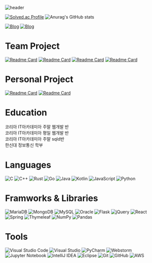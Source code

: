 ![header](https://capsule-render.vercel.app/api?type=waving&color=auto&height=300&section=header&text=UHeeJoon's%20Github&fontSize=90)

[![Solved.ac Profile](http://mazassumnida.wtf/api/v2/generate_badge?boj=dbgmlwns)](https://solved.ac/dbgmlwns/)
![Anurag's GitHub stats](https://github-readme-stats.vercel.app/api?username=UHeeJoon&theme=vue-dark&show_icons=true)

[![Blog](https://img.shields.io/badge/Algorithm%20Blog-63E6BE?style=for-the-badge&logo=blogger&logoColor=white)](https://velog.io/@uheejoon)
[![Blog](https://img.shields.io/badge/tilㅡtheory%20Blog-FF5722?style=for-the-badge&logo=blogger&logoColor=white)](https://codding-til-theory.tistory.com)
<!--
[![](https://img.shields.io/badge/other%20github-%23121011.svg?style=for-the-badge&logo=github&logoColor=white)](https://github.com/Dev-RuntimeTerror)
-->

# Team Project
[![Readme Card](https://github-readme-stats.vercel.app/api/pin/?username=team-osca2&repo=spring-osca)](https://github.com/team-osca2/spring-osca)
[![Readme Card](https://github-readme-stats.vercel.app/api/pin/?username=O-O-A-A&repo=BodeumMe)](https://github.com/O-O-A-A/BodeumMe)
[![Readme Card](https://github-readme-stats.vercel.app/api/pin/?username=UHeeJoon&repo=hanghae99)](https://github.com/UHeeJoon/hanghae99)
[![Readme Card](https://github-readme-stats.vercel.app/api/pin/?username=project-ggachi&repo=letter-of-ggachi)](https://github.com/project-ggachi/letter-of-ggachi)

# Personal Project
[![Readme Card](https://github-readme-stats.vercel.app/api/pin/?username=UHeeJoon&repo=hs-major)](https://github.com/UHeeJoon/hs-major)
[![Readme Card](https://github-readme-stats.vercel.app/api/pin/?username=UHeeJoon&repo=react-tictactoe)](https://github.com/UHeeJoon/react-tictactoe)
<!-- [![Readme Card](https://github-readme-stats.vercel.app/api/pin/?username=UHeeJoon&repo=FlappyClone)](https://github.com/UHeeJoon/FlappyClone) -->

# Education
코리아 IT아카데미아 주말 웹개발 반  
코리아 IT아카데미아 평일 웹개발 반  
코리아 IT아카데미아 주말 sqld반  
한신대 정보통신 학부   

# Languages
![C](https://img.shields.io/badge/c-%2300599C.svg?style=for-the-badge&logo=c&logoColor=white)
![C++](https://img.shields.io/badge/c++-%2300599C.svg?style=for-the-badge&logo=c%2B%2B&logoColor=white)
![Rust](https://img.shields.io/badge/rust-%23000000.svg?style=for-the-badge&logo=rust&logoColor=white)
![Go](https://img.shields.io/badge/go-%2300ADD8.svg?style=for-the-badge&logo=go&logoColor=white)
![Java](https://img.shields.io/badge/java-%23ED8B00.svg?style=for-the-badge&logo=java&logoColor=white)
![Kotlin](https://img.shields.io/badge/kotlin-%230095D5.svg?style=for-the-badge&logo=kotlin&logoColor=white)
![JavaScript](https://img.shields.io/badge/javascript-%23323330.svg?style=for-the-badge&logo=javascript&logoColor=%23F7DF1E)
![Python](https://img.shields.io/badge/python-3670A0?style=for-the-badge&logo=python&logoColor=ffdd54)
<!-- ![CSS3](https://img.shields.io/badge/css3-%231572B6.svg?style=for-the-badge&logo=css3&logoColor=white) -->
<!-- ![HTML5](https://img.shields.io/badge/html5-%23E34F26.svg?style=for-the-badge&logo=html5&logoColor=white) -->
<!-- ![TypeScript](https://img.shields.io/badge/typescript-%23007ACC.svg?style=for-the-badge&logo=typescript&logoColor=white) -->

# Framworks & Libraries
![MariaDB](https://img.shields.io/badge/MariaDB-003545?style=for-the-badge&logo=mariadb&logoColor=white) 
![MongoDB](https://img.shields.io/badge/MongoDB-%234ea94b.svg?style=for-the-badge&logo=mongodb&logoColor=white) 
![MySQL](https://img.shields.io/badge/mysql-%2300f.svg?style=for-the-badge&logo=mysql&logoColor=white) 
![Oracle](https://img.shields.io/badge/Oracle-F80000?style=for-the-badge&logo=oracle&logoColor=white)
![Flask](https://img.shields.io/badge/flask-%23000.svg?style=for-the-badge&logo=flask&logoColor=white) 
![jQuery](https://img.shields.io/badge/jquery-%230769AD.svg?style=for-the-badge&logo=jquery&logoColor=white)
![React](https://img.shields.io/badge/react-%2320232a.svg?style=for-the-badge&logo=react&logoColor=%2361DAFB) 
![Spring](https://img.shields.io/badge/spring-%236DB33F.svg?style=for-the-badge&logo=spring&logoColor=white) 
![Thymeleaf](https://img.shields.io/badge/Thymeleaf-%23005C0F.svg?style=for-the-badge&logo=Thymeleaf&logoColor=white)
![NumPy](https://img.shields.io/badge/numpy-%23013243.svg?style=for-the-badge&logo=numpy&logoColor=white)
![Pandas](https://img.shields.io/badge/pandas-%23150458.svg?style=for-the-badge&logo=pandas&logoColor=white)
<!-- ![Bootstrap](https://img.shields.io/badge/bootstrap-%23563D7C.svg?style=for-the-badge&logo=bootstrap&logoColor=white) -->
<!--![FastAPI](https://img.shields.io/badge/FastAPI-005571?style=for-the-badge&logo=fastapi)  -->
<!-- ![React Native](https://img.shields.io/badge/react_native-%2320232a.svg?style=for-the-badge&logo=react&logoColor=%2361DAFB) -->

# Tools
![Visual Studio Code](https://img.shields.io/badge/Visual%20Studio%20Code-0078d7.svg?style=for-the-badge&logo=visual-studio-code&logoColor=white)
![Visual Studio](https://img.shields.io/badge/Visual%20Studio-5C2D91.svg?style=for-the-badge&logo=visual-studio&logoColor=white)
![PyCharm](https://img.shields.io/badge/pycharm-143?style=for-the-badge&logo=pycharm&logoColor=black&color=black&labelColor=green)
![Webstorm](https://img.shields.io/badge/webstorm-000000.svg?style=for-the-badge&logo=webstorm&logoColor=white)
![Jupyter Notebook](https://img.shields.io/badge/jupyter-%23FA0F00.svg?style=for-the-badge&logo=jupyter&logoColor=white)
![IntelliJ IDEA](https://img.shields.io/badge/IntelliJIDEA-000000.svg?style=for-the-badge&logo=intellij-idea&logoColor=white)
![Eclipse](https://img.shields.io/badge/Eclipse-FE7A16.svg?style=for-the-badge&logo=Eclipse&logoColor=white)
![Git](https://img.shields.io/badge/git-%23F05033.svg?style=for-the-badge&logo=git&logoColor=white)
![GitHub](https://img.shields.io/badge/github-%23121011.svg?style=for-the-badge&logo=github&logoColor=white)
![AWS](https://img.shields.io/badge/AWS-%23FF9900.svg?style=for-the-badge&logo=amazon-aws&logoColor=white)
<!-- ![Vim](https://img.shields.io/badge/VIM-%2311AB00.svg?style=for-the-badge&logo=vim&logoColor=white) -->
<!-- ![Unity](https://img.shields.io/badge/unity-%23000000.svg?style=for-the-badge&logo=unity&logoColor=white) --?

# OS & Hardware
![Windows](https://img.shields.io/badge/Windows-0078D6?style=for-the-badge&logo=windows&logoColor=white)
![Ubuntu](https://img.shields.io/badge/Ubuntu-E95420?style=for-the-badge&logo=ubuntu&logoColor=white)

